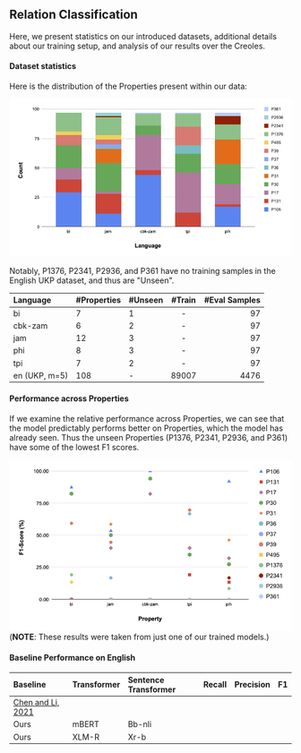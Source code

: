 ## Relation Classification

Here, we present statistics on our introduced datasets, additional details about our training setup, 
and analysis of our results over the Creoles.

#### Dataset statistics

Here is the distribution of the Properties present within our data:

![properties](images/count_property_lang.png)

Notably, P1376, P2341, P2936, and P361 have no training samples in the English UKP dataset, and thus are "Unseen".

| Language      | #Properties | #Unseen | #Train  | #Eval Samples | 
|:--------------|:------------|:--------|:-------:|--------------:|
| bi            | 7           | 1       |    -    |            97 | 
| cbk-zam       | 6           | 2       |    -    |            97 | 
| jam           | 12          | 3       |    -    |            97 | 
| phi           | 8           | 3       | -       |            97 | 
| tpi           | 7           | 2       |    -    |            97 |
| en (UKP, m=5) | 108         | -       |  89007  |          4476 | 


#### Performance across Properties

If we examine the relative performance across Properties, we can see that the model predictably performs better on 
Properties, which the model has already seen. Thus the unseen Properties (P1376, P2341, P2936, and P361) have some 
of the lowest F1 scores.

![properties](images/macro_f1_property.png)
(**NOTE**: These results were taken from just one of our trained models.)

#### Baseline Performance on English

| Baseline                                                           | Transformer | Sentence Transformer | Recall | Precision | F1 | 
|:-------------------------------------------------------------------|:------------|:---------------------|:-------|:---------:|---:|
| [Chen and Li, 2021](https://aclanthology.org/2021.naacl-main.272/) |             |                      |        |           |    | 
| Ours                                                               | mBERT       | Bb-nli               |        |           |    | 
| Ours                                                               | XLM-R       | Xr-b                 |        |           |    | 


